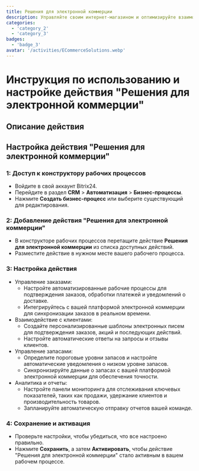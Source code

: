 ```yaml
---
title: Решения для электронной коммерции
description: Управляйте своим интернет-магазином и оптимизируйте взаимодействие с клиентами.
categories: 
  - 'category_2'
  - 'category_3'
badges: 
  - 'badge_3'
avatar: '/activities/ECommerceSolutions.webp'
---
```

# Инструкция по использованию и настройке действия "Решения для электронной коммерции"

## Описание действия

## **Настройка действия "Решения для электронной коммерции"**

### 1: Доступ к конструктору рабочих процессов
- Войдите в свой аккаунт Bitrix24.
- Перейдите в раздел **CRM** > **Автоматизация** > **Бизнес-процессы**.
- Нажмите **Создать бизнес-процесс** или выберите существующий для редактирования.

### 2: Добавление действия "Решения для электронной коммерции"
- В конструкторе рабочих процессов перетащите действие **Решения для электронной коммерции** из списка доступных действий.
- Разместите действие в нужном месте вашего рабочего процесса.

### 3: Настройка действия
- Управление заказами:
  - Настройте автоматизированные рабочие процессы для подтверждения заказов, обработки платежей и уведомлений о доставке.
  - Интегрируйтесь с вашей платформой электронной коммерции для синхронизации заказов в реальном времени.
- Взаимодействие с клиентами:
  - Создайте персонализированные шаблоны электронных писем для подтверждения заказов, акций и последующих действий.
  - Настройте автоматические ответы на запросы и отзывы клиентов.
- Управление запасами:
  - Определите пороговые уровни запасов и настройте автоматические уведомления о низком уровне запасов.
  - Синхронизируйте данные о запасах с вашей платформой электронной коммерции для обеспечения точности.
- Аналитика и отчеты:
  - Настройте панели мониторинга для отслеживания ключевых показателей, таких как продажи, удержание клиентов и производительность товаров.
  - Запланируйте автоматическую отправку отчетов вашей команде.

### 4: Сохранение и активация
- Проверьте настройки, чтобы убедиться, что все настроено правильно.
- Нажмите **Сохранить**, а затем **Активировать**, чтобы действие "Решения для электронной коммерции" стало активным в вашем рабочем процессе.
